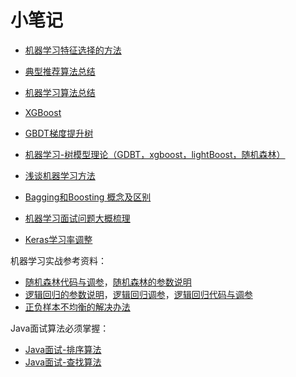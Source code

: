 # 小笔记

- [机器学习特征选择的方法](https://www.cnblogs.com/bonelee/p/8632866.html)

- [典型推荐算法总结](https://blog.csdn.net/u011095110/article/details/84403564)

- [机器学习算法总结](https://www.cnblogs.com/jiangxinyang/p/9217424.html)

- [XGBoost](https://www.hrwhisper.me/machine-learning-xgboost/)

- [GBDT梯度提升树](https://blog.csdn.net/weixin_42933718/article/details/88421574#GBDT_2)

- [机器学习-树模型理论（GDBT，xgboost，lightBoost，随机森林）](https://www.cnblogs.com/onemorepoint/p/9799124.html)

- [浅谈机器学习方法](https://www.cnblogs.com/flippedkiki/p/7209076.html?utm_source=itdadao&utm_medium=referral)

- [Bagging和Boosting 概念及区别](https://www.cnblogs.com/gczr/p/7097442.html)

- [机器学习面试问题大概梳理](https://www.cnblogs.com/gczr/p/6829176.html)

- [Keras学习率调整](https://www.cnblogs.com/nxf-rabbit75/p/10564888.html)

机器学习实战参考资料：

- [随机森林代码与调参](https://www.jianshu.com/p/5354f2a42a73)，[随机森林的参数说明](https://www.cnblogs.com/gczr/p/7141712.html)
- [逻辑回归的参数说明](https://blog.csdn.net/sun_shengyun/article/details/53811483)，[逻辑回归调参](https://www.jianshu.com/p/99ceb640efc5)，[逻辑回归代码与调参](https://www.cnblogs.com/onemorepoint/p/9486998.html?utm_source=debugrun&utm_medium=referral)
- [正负样本不均衡的解决办法](https://blog.csdn.net/jemila/article/details/77992967)

Java面试算法必须掌握：

- [Java面试-排序算法](https://blog.csdn.net/weixin_41835916/article/details/81661314)
- [Java面试-查找算法](https://blog.csdn.net/babylorin/article/details/67638156)